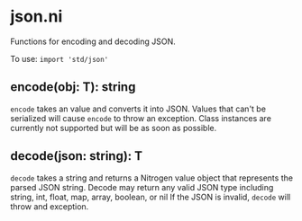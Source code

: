 # json.ni

Functions for encoding and decoding JSON.

To use: `import 'std/json'`

## encode(obj: T): string

`encode` takes an value and converts it into JSON. Values that can't be serialized will cause
`encode` to throw an exception. Class instances are currently not supported but will be as soon
as possible.

## decode(json: string): T

`decode` takes a string and returns a Nitrogen value object that represents the parsed JSON
string. Decode may return any valid JSON type including string, int, float, map, array,
boolean, or nil If the JSON is invalid, `decode` will throw and exception.
